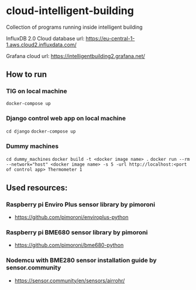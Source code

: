 # cloud-intelligent-building
Collection of programs running inside intelligent building

InfluxDB 2.0 Cloud database url:
https://eu-central-1-1.aws.cloud2.influxdata.com/

Grafana cloud url:
https://intelligentbuilding2.grafana.net/

## How to run
### TIG on local machine
`docker-compose up`

### Django control web app on local machine
`cd django`
`docker-compose up`

### Dummy machines
`cd dummy_machines`
`docker build -t <docker image name> .`
`docker run --rm --network="host" <docker image name> -s 5 -url http://localhost:<port of control app> Thermometer 1`

## Used resources:
### Raspberry pi Enviro Plus sensor library by pimoroni
- https://github.com/pimoroni/enviroplus-python

### Raspberry pi BME680 sensor library by pimoroni
- https://github.com/pimoroni/bme680-python

### Nodemcu with BME280 sensor installation guide by sensor.community
- https://sensor.community/en/sensors/airrohr/


